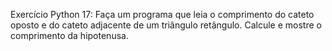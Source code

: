 Exercício Python 17: Faça um programa que leia o comprimento do cateto oposto e do cateto adjacente de um triângulo retângulo. Calcule e mostre o comprimento da hipotenusa.
